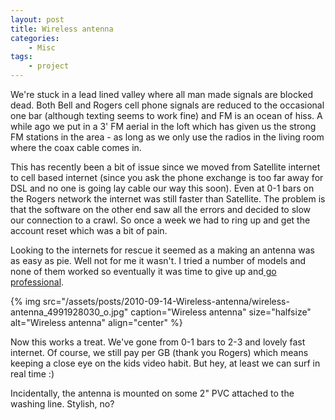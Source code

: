 ```yaml
---
layout: post
title: Wireless antenna
categories:
    - Misc
tags:
    - project
---
```


We're stuck in a lead lined valley where all man made signals are blocked dead.  Both Bell and Rogers cell phone signals are reduced to the occasional one bar (although texting seems to work fine) and FM is an ocean of hiss.  A while ago we put in a 3' FM aerial in the loft which has given us the strong FM stations in the area - as long as we only use the radios in the living room where the coax cable comes in.

This has recently been a bit of issue since we moved from Satellite internet to cell based internet (since you ask the phone exchange is too far away for DSL and no one is going lay cable our way this soon).  Even at 0-1 bars on the Rogers network the internet was still faster than Satellite.  The problem is that the software on the other end saw all the errors and decided to slow our connection to a crawl.  So once a week we had to ring up and get the account reset which was a bit of pain.

Looking to the internets for rescue it seemed as a making an antenna was as easy as pie.  Well not for me it wasn't.  I tried a number of models and none of them worked so eventually it was time to give up and[ go professional](http://www.wilsonelectronics.com////ViewProductB.php?ID=32). 

{% img src="/assets/posts/2010-09-14-Wireless-antenna/wireless-antenna_4991928030_o.jpg" caption="Wireless antenna" size="halfsize" alt="Wireless antenna" align="center" %}

Now this works a treat.  We've gone from 0-1 bars to 2-3 and lovely fast internet.  Of course, we still pay per GB (thank you Rogers) which means keeping a close eye on the kids video habit.  But hey, at least we can surf in real time :)

Incidentally, the antenna is mounted on some 2" PVC attached to the washing line.  Stylish, no?
			